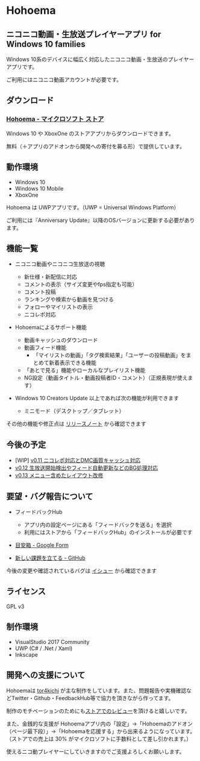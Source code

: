 # Hohoema

## ニコニコ動画・生放送プレイヤーアプリ for Windows 10 families

Windows 10系のデバイスに幅広く対応したニコニコ動画・生放送のプレイヤーアプリです。

ご利用にはニコニコ動画アカウントが必要です。

## ダウンロード

### [Hohoema - マイクロソフト ストア](https://www.microsoft.com/ja-jp/store/p/hohoema/9nblggh4rxt6)

Windows 10 や XboxOne のストアアプリからダウンロードできます。

無料（＋アプリのアドオンから開発への寄付を募る形）で提供しています。


## 動作環境

* Windows 10
* Windows 10 Mobile
* XboxOne

Hohoema は UWPアプリです。（UWP = Universal Windows Platform）

ご利用には『Anniversary Update』以降のOSバージョンに更新する必要があります。


## 機能一覧

* ニコニコ動画やニコニコ生放送の視聴
  * 新仕様・新配信に対応
  * コメントの表示（サイズ変更やfps指定も可能）
  * コメント投稿
  * ランキングや検索から動画を見つける
  * フォローやマイリストの表示
  * ニコレポ対応

* Hohoemaによるサポート機能
  * 動画キャッシュのダウンロード
  * 動画フィード機能
    * 「マイリストの動画」「タグ検索結果」「ユーザーの投稿動画」をまとめて新着表示できる機能
  * 「あとで見る」機能やローカルなプレイリスト機能
  * NG設定（動画タイトル・動画投稿者ID・コメント）（正規表現が使えます）

* Windows 10 Creators Update 以上であれば次の機能が利用できます
  * ミニモード（デスクトップ／タブレット）


その他の機能や修正点は [リリースノート](https://github.com/tor4kichi/Hohoema/wiki/%E3%83%AA%E3%83%AA%E3%83%BC%E3%82%B9%E3%83%8E%E3%83%BC%E3%83%88) から確認できます

## 今後の予定

* [WIP] [v0.11 ニコレポ対応とDMC画質キャッシュ対応](https://github.com/tor4kichi/Hohoema/milestone/17)
* [v0.12 生放送開始検出やフィード自動更新などのBG処理対応](https://github.com/tor4kichi/Hohoema/milestone/4)
* [v0.13 メニュー含めたレイアウト改修](https://github.com/tor4kichi/Hohoema/milestone/18)

## 要望・バグ報告について

* フィードバックHub
  * アプリ内の設定ページにある「フィードバックを送る」を選択
  * 利用にはストアから「フィードバックHub」のインストールが必要です

* [目安箱 - Google Form](https://docs.google.com/forms/d/e/1FAIpQLSc0IvUdQ7WN73A5M0zV4t5fe20BVV7B4CXmiKpPTrHOlqyXiw/viewform)
  
* [新しい課題を立てる - GitHub](https://github.com/tor4kichi/Hohoema/issues)
  

今後の変更や確認されているバグは [イシュー](https://github.com/tor4kichi/Hohoema/issues) から確認できます


## ライセンス

GPL v3

## 制作環境

* VisualStudio 2017 Community
* UWP (C# / .Net / Xaml)
* Inkscape


## 開発への支援について

Hohoemaは [tor4kichi](https://twitter.com/tor4kichi) が主な制作をしています。また、問題報告や実機確認などTwitter・Github・FeedbackHub等で協力を頂きながら作ってます。

制作のモチベーションのためにも[ストアでのレビュー]((ms-windows-store://pdp/?ProductId=9nblggh4rxt6))を頂けると嬉しいです。

また、金銭的な支援が Hohoemaアプリ内の「設定」→「Hohoemaのアドオン（ページ最下段）」→「Hohoemaを応援する」から出来るようになっています。（ストアでの売上は 30% がマイクロソフトに手数料として差し引かれます。）

使えるニコ動プレイヤーにしていきますのでご支援よろしくお願いします。